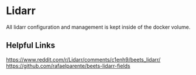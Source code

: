 # Lidarr

All lidarr configuration and management is kept inside of the docker volume.

## Helpful Links

https://www.reddit.com/r/Lidarr/comments/c1enh9/beets_lidarr/
https://github.com/rafaelparente/beets-lidarr-fields
